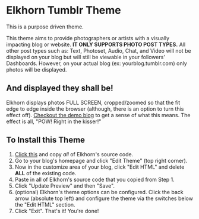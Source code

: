 Elkhorn Tumblr Theme
====================

This is a purpose driven theme.

This theme aims to provide photographers or artists with a visually impacting blog or website. **IT ONLY SUPPORTS PHOTO POST TYPES.** All other post types such as: Text, Photoset, Audio, Chat, and Video will not be displayed on your blog but will still be viewable in your followers' Dashboards. However, on your actual blog (ex: yourblog.tumblr.com) only photos will be displayed.

## And displayed they shall be!

Elkhorn displays photos FULL SCREEN, cropped/zoomed so that the fit edge to edge inside the browser (although, there is an option to turn this effect off). [Checkout the demo blog](http://elkhorn-theme.tumblr.com/) to get a sense of what this means. The effect is all, "POW! Right in the kisser!"

## To Install this Theme

1. [Click this](https://raw.githubusercontent.com/jonathanbell/elkhorn-tumblr-theme/master/elkhorn.html) and copy _all_ of Elkhorn's source code.
2. Go to your blog's homepage and click "Edit Theme" (top right corner).
3. Now in the customize area of your blog, click "Edit HTML" and delete **ALL** of the existing code.
4. Paste in all of Elkhorn's source code that you copied from Step 1.
5. Click "Update Preview" and then "Save".
6. (optional) Elkhorn's theme options can be configured. Click the back arrow (absolute top left) and configure the theme via the switches below the "Edit HTML" section.  
7. Click "Exit". That's it! You're done!
